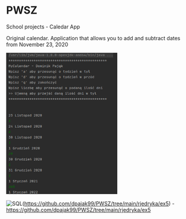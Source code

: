 # PWSZ
School projects - Caledar App

Original calendar. Application that allows you to add and subtract dates from November 23, 2020

<img src="https://github.com/dpajak99/PWSZ/blob/main/rjedryka/ex5/screenshots/screenshot.png" width="300" />

![SQL](https://img.shields.io/badge/-GITHUB-000000?style=for-the-badge&logo=GITHUB)(https://github.com/dpajak99/PWSZ/tree/main/rjedryka/ex5) - https://github.com/dpajak99/PWSZ/tree/main/rjedryka/ex5

